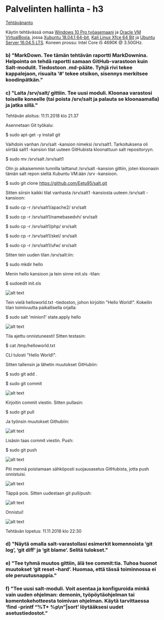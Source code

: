 # Palvelinten hallinta - h3

[Tehtävänanto](http://terokarvinen.com/2018/aikataulu-%E2%80%93-palvelinten-hallinta-ict4tn022-3004-ti-ja-3002-to-%E2%80%93-loppukevat-2018-5p)

Käytin tehtävässä omaa [Windows 10 Pro työasemaani](https://www.microsoft.com/fi-fi/p/windows-10-pro/df77x4d43rkt/48DN) ja [Oracle VM VirtualBoxia](https://www.virtualbox.org/), jossa [Xubuntu 18.04.1 64-bit](https://xubuntu.org/download#lts), [Kali Linux Xfce 64 Bit](https://xubuntu.org/download#lts) ja [Ubuntu Server 16.04.5 LTS](http://releases.ubuntu.com/16.04/). Koneen prossu: Intel Core i5 4690K @ 3.50GHz.

### b) "MarkDown. Tee tämän tehtävän raportti MarkDownina. Helpointa on tehdä raportti samaan GitHub-varastoon kuin Salt-modulit. Tiedostoon .md-pääte. Tyhjä rivi tekee kappalejaon, risuaita ‘#’ tekee otsikon, sisennys merkitsee koodinpätkän."

### c) "Laita /srv/salt/ gittiin. Tee uusi moduli. Kloonaa varastosi toiselle koneelle (tai poista /srv/salt ja palauta se kloonaamalla) ja jatka sillä."

Tehtävän aloitus: 11.11.2018 klo 21.37

Asennetaan Git työkalu:

$ sudo apt-get -y install git

Vaihdoin vanhan /srv/salt -kansion nimeksi /srv/salt1. Tarkoituksena oli siirtää salt1 -kansion tilat uuteen GitHubista kloonattuun
salt repositoryyn.

$ sudo mv /srv/salt /srv/salt1

Olin jo aikaisemmin tunnilla laittanut /srv/salt -kansion gittiin, joten kloonasin tämän salt repon sieltä Xubuntu VM:ään /srv -kansioon.

$ sudo git clone https://github.com/Eetu95/salt.git

Sitten siirsin kaikki tilat vanhasta /srv/salt1 -kansiosta uuteen /srv/salt -kansioon:

$ sudo cp -r /srv/salt1/apache2/ srv/salt

$ sudo cp -r /srv/salt1/namebasedvh/ srv/salt

$ sudo cp -r /srv/salt1/php/ srv/salt

$ sudo cp -r /srv/salt1/skel/ srv/salt

$ sudo cp -r /srv/salt1/ufw/ srv/salt

Sitten tein uuden tilan /srv/salt:iin:

$ sudo mkdir hello

Menin hello kansioon ja tein sinne init.sls -tilan:

$ sudoedit init.sls

![alt text](https://github.com/Eetu95/Palvelinten-hallinta-ict4tn022-3004/blob/master/Kuvakaappaukset/75.PNG?raw=true)

Tein vielä helloworld.txt -tiedoston, johon kirjoitin "Hello World!". Kokeilin tilan toimivuutta paikallisella orjalla:

$ sudo salt 'minion1' state.apply hello

![alt text](https://github.com/Eetu95/Palvelinten-hallinta-ict4tn022-3004/blob/master/Kuvakaappaukset/76.PNG?raw=true)

Tila ajettu onnistuneesti! Sitten testasin:

$ cat /tmp/helloworld.txt

CLI tulosti "Hello World!".

Sitten tallensin ja lähetin muutokset GitHubiin:

$ sudo git add .

$ sudo git commit

![alt text](https://github.com/Eetu95/Palvelinten-hallinta-ict4tn022-3004/blob/master/Kuvakaappaukset/77.PNG?raw=true)

Kirjoitin commit viestin. Sitten pullasin:

$ sudo git pull

Ja työnsin muutokset Githubiin:

![alt text](https://github.com/Eetu95/Palvelinten-hallinta-ict4tn022-3004/blob/master/Kuvakaappaukset/78.PNG?raw=true)

Lisäsin taas commit viestin. Push:

$ sudo git push

![alt text](https://github.com/Eetu95/Palvelinten-hallinta-ict4tn022-3004/blob/master/Kuvakaappaukset/79.png?raw=true)

Piti mennä poistamaan sähköposti suojausasetus GitHubista, jotta push onnistuisi.

![alt text](https://github.com/Eetu95/Palvelinten-hallinta-ict4tn022-3004/blob/master/Kuvakaappaukset/80.PNG?raw=true)

Täppä pois. Sitten uudestaan git pull/push:

![alt text](https://github.com/Eetu95/Palvelinten-hallinta-ict4tn022-3004/blob/master/Kuvakaappaukset/81.PNG)

Onnistui!

![alt text](https://github.com/Eetu95/Palvelinten-hallinta-ict4tn022-3004/blob/master/Kuvakaappaukset/82.PNG?raw=true)

Tehtävän lopetus: 11.11.2018 klo 22:30

### d) "Näytä omalla salt-varastollasi esimerkit komennoista ‘git log’, ‘git diff’ ja ‘git blame’. Selitä tulokset."

### e) "Tee tyhmä muutos gittiin, älä tee commit:tia. Tuhoa huonot muutokset ‘git reset –hard’. Huomaa, että tässä toiminnossa ei ole peruutusnappia."

### f) "Tee uusi salt-moduli. Voit asentaa ja konfiguroida minkä vain uuden ohjelman: demonin, työpöytäohjelman tai komentokehotteesta toimivan ohjelman. Käytä tarvittaessa ‘find -printf “%T+ %p\n”|sort’ löytääksesi uudet asetustiedostot."
